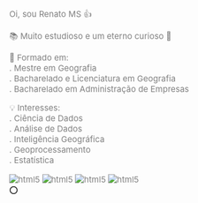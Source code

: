 <span style="color: gray;font-size:15px"> 
Oi, sou Renato MS 👍 <p>
📚 Muito estudioso e um eterno curioso 🚀

🏅 Formado em: 
<br> . Mestre em Geografia
<br> . Bacharelado e Licenciatura em Geografia
<br> . Bacharelado em Administração de Empresas
<p>

💡 Interesses:
<br> . Ciência de Dados
<br> . Análise de Dados 
<br> . Inteligência Geográfica 
<br> . Geoprocessamento
<br> . Estatística
<p>

<div style="display: inline_block">
<img align="center" alt="html5" src="https://img.shields.io/badge/Python-3776AB?style=for-the-badge&logo=python&logoColor=white"/>
<img align="center" alt="html5" src="https://img.shields.io/badge/R-276DC3?style=for-the-badge&logo=r&logoColor=white"/>
<img align="center" alt="html5" src="https://img.shields.io/badge/Microsoft_SQL_Server-CC2927?style=for-the-badge&logo=microsoft-sql-server&logoColor=white"/>
<img align="center" alt="html5" src="https://img.shields.io/badge/PostgreSQL-316192?style=for-the-badge&logo=postgresql&logoColor=white"/>
</div>
</span>
⭕
